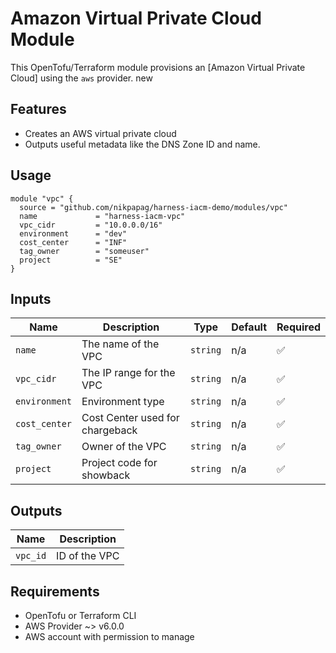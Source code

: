 # Amazon Virtual Private Cloud Module

This OpenTofu/Terraform module provisions an [Amazon Virtual Private Cloud] using the `aws` provider. new

## Features

- Creates an AWS virtual private cloud 
- Outputs useful metadata like the DNS Zone ID and name.


## Usage

```
module "vpc" {
  source = "github.com/nikpapag/harness-iacm-demo/modules/vpc"
  name             = "harness-iacm-vpc"
  vpc_cidr         = "10.0.0.0/16"
  environment      = "dev"
  cost_center      = "INF"
  tag_owner        = "someuser"
  project          = "SE"
}
```

## Inputs

| Name                  | Description                              | Type          | Default | Required |
| --------------------- | ---------------------------------------- | ------------- | ------- | -------- |
| `name`                | The name of the VPC                 | `string`      | n/a     | ✅        |
| `vpc_cidr`                | The IP range for the VPC                 | `string`      | n/a     | ✅        |
| `environment` | Environment type | `string`      | n/a     | ✅        |
| `cost_center` | Cost Center used for chargeback | `string`      | n/a     | ✅        |
| `tag_owner`                | Owner of the VPC                          | `string` | n/a    |  ✅       |
| `project`                | Project code for showback                          | `string` | n/a    |  ✅       |


## Outputs

| Name            | Description                  |
| --------------- | ---------------------------- |
| `vpc_id`   | ID of the VPC   |


## Requirements
- OpenTofu or Terraform CLI
- AWS Provider ~> v6.0.0
- AWS account with permission to manage
